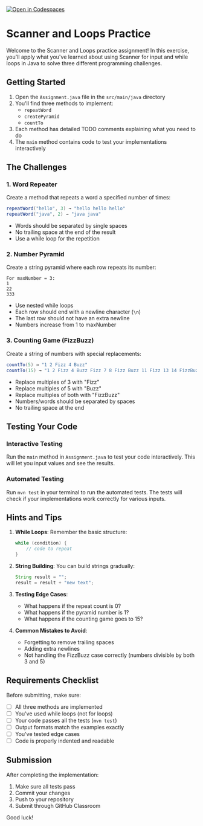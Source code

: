 [![Open in Codespaces](https://classroom.github.com/assets/launch-codespace-2972f46106e565e64193e422d61a12cf1da4916b45550586e14ef0a7c637dd04.svg)](https://classroom.github.com/open-in-codespaces?assignment_repo_id=18290964)
# Scanner and Loops Practice

Welcome to the Scanner and Loops practice assignment! In this exercise, you'll apply what you've learned about using Scanner for input and while loops in Java to solve three different programming challenges.

## Getting Started

1. Open the `Assignment.java` file in the `src/main/java` directory
2. You'll find three methods to implement:
   - `repeatWord`
   - `createPyramid`
   - `countTo`
3. Each method has detailed TODO comments explaining what you need to do
4. The `main` method contains code to test your implementations interactively

## The Challenges

### 1. Word Repeater
Create a method that repeats a word a specified number of times:
```java
repeatWord("hello", 3) → "hello hello hello"
repeatWord("java", 2) → "java java"
```
- Words should be separated by single spaces
- No trailing space at the end of the result
- Use a while loop for the repetition

### 2. Number Pyramid
Create a string pyramid where each row repeats its number:
```
For maxNumber = 3:
1
22
333
```
- Use nested while loops
- Each row should end with a newline character (`\n`)
- The last row should not have an extra newline
- Numbers increase from 1 to maxNumber

### 3. Counting Game (FizzBuzz)
Create a string of numbers with special replacements:
```java
countTo(5) → "1 2 Fizz 4 Buzz"
countTo(15) → "1 2 Fizz 4 Buzz Fizz 7 8 Fizz Buzz 11 Fizz 13 14 FizzBuzz"
```
- Replace multiples of 3 with "Fizz"
- Replace multiples of 5 with "Buzz"
- Replace multiples of both with "FizzBuzz"
- Numbers/words should be separated by spaces
- No trailing space at the end

## Testing Your Code

### Interactive Testing
Run the `main` method in `Assignment.java` to test your code interactively. This will let you input values and see the results.

### Automated Testing
Run `mvn test` in your terminal to run the automated tests. The tests will check if your implementations work correctly for various inputs.

## Hints and Tips

1. **While Loops**: Remember the basic structure:
   ```java
   while (condition) {
       // code to repeat
   }
   ```

2. **String Building**: You can build strings gradually:
   ```java
   String result = "";
   result = result + "new text";
   ```

3. **Testing Edge Cases**:
   - What happens if the repeat count is 0?
   - What happens if the pyramid number is 1?
   - What happens if the counting game goes to 15?

4. **Common Mistakes to Avoid**:
   - Forgetting to remove trailing spaces
   - Adding extra newlines
   - Not handling the FizzBuzz case correctly (numbers divisible by both 3 and 5)

## Requirements Checklist

Before submitting, make sure:
- [ ] All three methods are implemented
- [ ] You've used while loops (not for loops)
- [ ] Your code passes all the tests (`mvn test`)
- [ ] Output formats match the examples exactly
- [ ] You've tested edge cases
- [ ] Code is properly indented and readable

## Submission

After completing the implementation:
1. Make sure all tests pass
2. Commit your changes
3. Push to your repository
4. Submit through GitHub Classroom

Good luck!